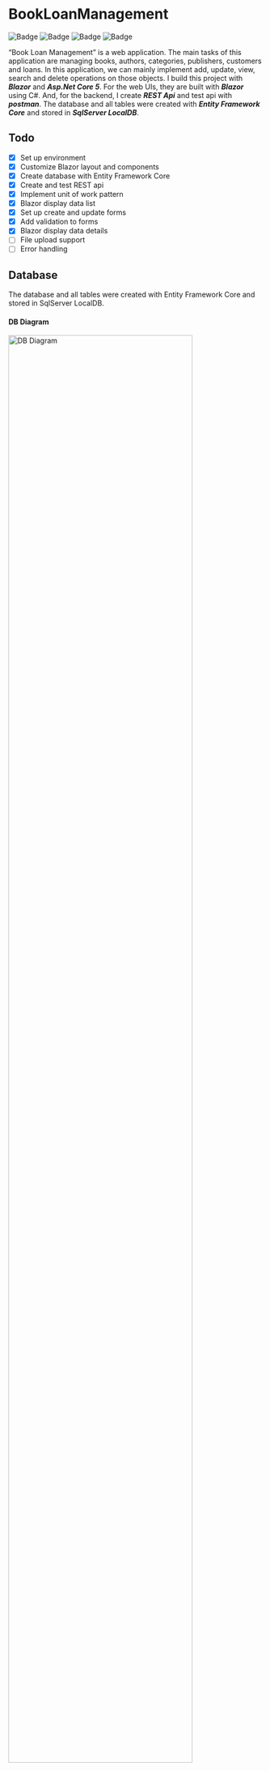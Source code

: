 # BookLoanManagement

![Badge](https://img.shields.io/badge/platform-linux--64%20|%20win--32%20|%20osx--64%20|%20win--64-lightgrey?color=green&style=for-the-badge) ![Badge](https://img.shields.io/badge/.Net%20Core-v5.0-orange?color=orange&style=for-the-badge) ![Badge](https://img.shields.io/badge/Bootstrap-v4.3.1-orange?color=orange&style=for-the-badge) ![Badge](https://img.shields.io/badge/LICENSE-MIT-green?color=blue&style=for-the-badge)

“Book Loan Management” is a web application. The main tasks of this application are managing books, authors, categories, publishers, customers and loans. In this application, we can mainly implement add, update, view, search and delete operations on those objects.
I build this project with ***Blazor*** and ***Asp.Net Core 5***. For the web UIs, they are built with ***Blazor*** using C#. And, for the backend, I create ***REST Api*** and test api with ***postman***. The database and all tables were created with ***Entity Framework Core*** and stored in ***SqlServer LocalDB***.

## Todo

-   [x] Set up environment
-   [x] Customize Blazor layout and components
-   [x] Create database with Entity Framework Core
-   [x] Create and test REST api
-   [x] Implement unit of work pattern
-   [x] Blazor display data list
-   [x] Set up create and update forms
-   [x] Add validation to forms
-   [x] Blazor display data details
-   [ ] File upload support
-   [ ] Error handling

## Database

The database and all tables were created with Entity Framework Core and stored in SqlServer LocalDB.
#### DB Diagram
<img src="https://github.com/sky-lu/Images/blob/main/BLM_DBDiagram.png" alt="DB Diagram" width="85%" >

## Notes

For some questions I met during this project, we can refer to [Wiki Notes](https://github.com/sky-lu/BookLoanManagement/wiki/Questions-related-to-this-project)
